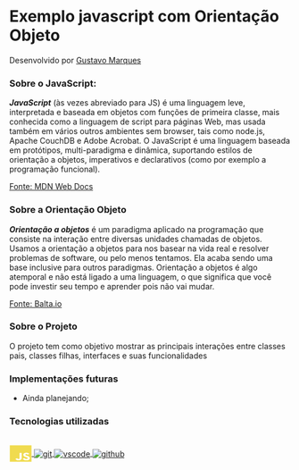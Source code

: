 # Exemplo javascript com Orientação Objeto

Desenvolvido por [Gustavo Marques](https://www.linkedin.com/in/gustavo-marques-1901b5215/)

### Sobre o JavaScript:
_**JavaScript**_ (às vezes abreviado para JS) é uma linguagem leve, interpretada e baseada em objetos com funções de primeira classe, mais conhecida como a linguagem de script para páginas Web, mas usada também em vários outros ambientes sem browser, tais como node.js,  Apache CouchDB e Adobe Acrobat. O JavaScript é uma linguagem baseada em protótipos, multi-paradigma e dinâmica, suportando estilos de orientação a objetos, imperativos e declarativos (como por exemplo a programação funcional). 

[Fonte: MDN Web Docs](https://developer.mozilla.org/pt-BR/docs/Web/JavaScript)

### Sobre a Orientação Objeto
_**Orientação a objetos**_ é um paradigma aplicado na programação que consiste na interação entre diversas unidades chamadas de objetos. Usamos a orientação a objetos para nos basear na vida real e resolver problemas de software, ou pelo menos tentamos. Ela acaba sendo uma base inclusive para outros paradigmas. Orientação a objetos é algo atemporal e não está ligado a uma linguagem, o que significa que você pode investir seu tempo e aprender pois não vai mudar.

[Fonte: Balta.io](https://balta.io/blog/orientacao-a-objetos)

### Sobre o Projeto
O projeto tem como objetivo mostrar as principais interações entre classes pais, classes filhas, interfaces e suas funcionalidades

### Implementações futuras

- Ainda planejando;

### Tecnologias utilizadas

<div align="inline_block">
  <a href="https://github.com/gustavoMarkez23">
</div>
  
<div style="display: inline_block"><br>

  <img title="Javascript" align="center" alt="Js" height="30" width="40" src="https://raw.githubusercontent.com/devicons/devicon/master/icons/javascript/javascript-plain.svg">
  <img title="Git" align="center" alt="git" height="30" width="40" src="https://cdn.jsdelivr.net/gh/devicons/devicon/icons/git/git-original.svg" />
  <img title="VScode" align="center" alt="vscode" height="30" width="40" src="https://cdn.jsdelivr.net/gh/devicons/devicon/icons/vscode/vscode-original.svg" />
  <img title="Github" align="center" alt="github" height="30" width="40" src="https://cdn.jsdelivr.net/gh/devicons/devicon/icons/github/github-original.svg" />
  
</div><br>
